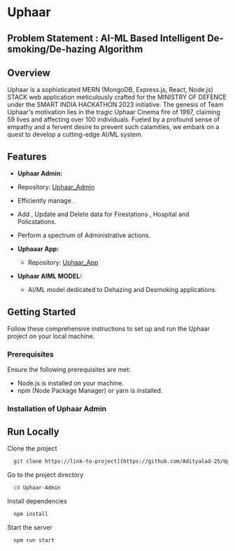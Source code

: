 # Uphaar

## Problem Statement : AI-ML Based Intelligent De-smoking/De-hazing Algorithm

## Overview

Uphaar is a sophisticated MERN (MongoDB, Express.js, React, Node.js) STACK web application meticulously crafted for the MINISTRY OF DEFENCE under the SMART INDIA HACKATHON 2023 initiative. The genesis of Team Uphaar's motivation lies in the tragic Uphaar Cinema fire of 1997, claiming 59 lives and affecting over 100 individuals. Fueled by a profound sense of empathy and a fervent desire to prevent such calamities, we embark on a quest to develop a cutting-edge AI/ML system.

## Features

- **Uphaar Admin:**
 - Repository: [Uphaar_Admin](https://github.com/Adityalad-25/Uphaar-Admin.git)
  - Efficiently manage .
  - Add , Update and Delete data for Firestations , Hospital and Policstations.
  - Perform a spectrum of Administrative actions.

- **Uphaaar App:** 
  - Repository: [Uphaar_App](https://github.com/tarunnnrathoddd/Uphaar_App)

- **Uphaar AIML MODEL:**
  - AI/ML model dedicated to Dehazing and Desmoking applications.

## Getting Started

Follow these comprehensive instructions to set up and run the Uphaar project on your local machine.

### Prerequisites

Ensure the following prerequisites are met:

- Node.js is installed on your machine.
- npm (Node Package Manager) or yarn is installed.

 
### Installation of Uphaar Admin


## Run Locally

Clone the project

```bash
  git clone https://link-to-project](https://github.com/Adityalad-25/Uphaar-Admin.git
```

Go to the project directory

```bash
  cd Uphaar-Admin
```

Install dependencies

```bash
  npm install
```

Start the server

```bash
  npm run start
```


